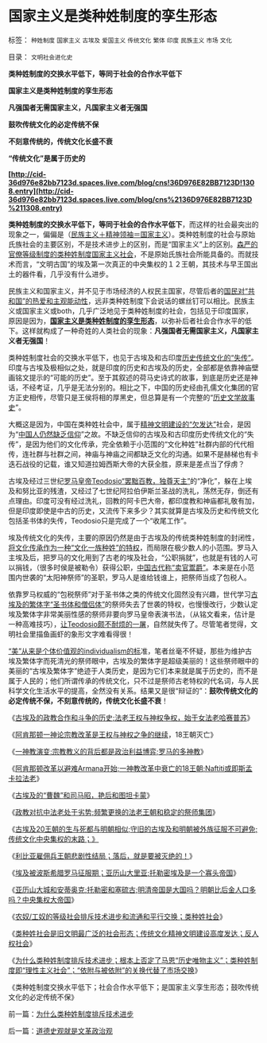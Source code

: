 # 国家主义是类种姓制度的孪生形态

标签： `种姓制度` `国家主义` `古埃及` `爱国主义` `传统文化` `繁体` `印度` `民族主义` `市场` `文化` 

目录： `文明社会进化史`

**类种姓制度的交换水平低下，等同于社会的合作水平低下**

**国家主义是类种姓制度的孪生形态**

**凡强国者无需国家主义，凡国家主义者无强国**

**鼓吹传统文化的必定传统不保**

**不刻意传统的，传统文化长盛不衰**

**“传统文化”是属于历史的**

**[http://cid-36d976e82bb7123d.spaces.live.com/blog/cns!36D976E82BB7123D!1308.entry](http://cid-36d976e82bb7123d.spaces.live.com/blog/cns%2136D976E82BB7123D%211308.entry)**

**类种姓制度的交换水平低下，等同于社会的合作水平低下**，而这样的社会最突出的现象之一，偏偏是（[民族主义＋精神领袖＝国家主义](../../../2010/4/7/后进民族无法威胁先进文明的生存.md)）。类种姓制度的社会与原始氏族社会的主要区别，不是技术进步上的区别，而是“国家主义”上的区别。[森严的官僚等级制度的类种姓制度国家主义社会](../../../2009/9/14/私有制和公有制之争.md)，不是原始氏族社会所能具备的。而就技术而言，“文明古国”的埃及第一次真正的中央集权的１２王朝，其技术与早王国出土的器件看，几乎没有什么进步。

民族主义和国家主义，并不见于市场经济的人权民主国家，尽管后者的[国民对“共和国”的热爱和主观能动性](../../../2009/9/8/促进民族团结.md)，远非类种姓制度下会说话的螺丝钉可以相比。民族主义或国家主义或both，几乎广泛地见于类种姓制度的社会，包括见于印度国家，原因是因为，**[国家主义是类种姓制度的孪生形态](../../../2009/12/27/国家主义举国体制的低效率和根源.md)**，以弥补后者社会合作水平的低下。这样就构成了一种奇姓的人类社会的现象：**凡强国者无需国家主义，凡国家主义者无强国**！

类种姓制度社会的交换水平低下，也见于古埃及和古印度[历史传统文化的“失传”](../../../2009/5/18/热爱中国文化的国人才会关注弥补汉语的缺陷.md)。印度与古埃及极相似之处，就是印度的历史和古埃及的历史，全部都是依靠神庙壁画铭文提示的“可能的历史”。至于其叙述的荷马史诗式的故事，到底是历史还是神话，不经考证，几乎是无法分别的。相比之下，中国的历史经由孔儒文化集团的官方正史相传，尽管只是王侯将相的厚黑史，但总算是有一个完整的“[历史文学故事史](../../../2008/10/25/明末历史在儒教道德口水仗中模糊.md)”。

大概这是因为，中国在类种姓社会中，属于[精神文明建设的“欠发达”](../../../2009/12/16/统一思想的必要性.md)社会，是因为“[中国人仍然缺乏信仰](../../../2009/4/11/大学无书：中国信仰缺失是一个伪命题.md)”之故。不缺乏信仰的古埃及和古印度历史传统文化的“失传”，是因为他们的文化传承，完全依赖于小范围的“文化种姓”社群内部的代代相传，连社群与社群之间，神庙与神庙之间都缺乏文化的沟通。如果不是赫梯也有卡迭石战役的记载，谁又知道拉姆西斯大帝的大获全胜，原来是差点当了俘虏？

古埃及经过三世纪[罗马皇帝Teodosio“罢黜百教，独尊天主”](../../../2010/2/12/个人主义对哲学的实证基础的变化.md)的“净化”，躲在上埃及和努比亚的残渣，又经过了七世纪阿拉伯伊斯兰圣战的洗礼，荡然无存，倒还有点理由。印度可没有经过洗礼，回教的阿卡巴大帝，都印度教和神庙都礼敬有加，但是印度即使是中古的历史，又流传下来多少？其实就算是古埃及历史和传统文化包括圣书体的失传，Teodosio只是完成了一个“收尾工作”。

埃及传统文化的失传，主要的原因仍然是由于古埃及的传统类种姓制度的封闭性，[将文化传承作为一种“文化一族种姓”的特权](../../../2009/11/11/中国社会4.5种正统卫道士.md)，而局限在极少数人的小范围。罗马入主埃及后，把罗马的文化用到了古老的埃及社会，“公职捐就”，也就是有钱的人可以捐钱，（很多时侯是被勒令）获得公职，[中国古代称“卖官鬻爵”](../../../2009/12/30/国有单位总是20%的人做了80%的工作.md)。本来是在小范围内世袭的“太阳神祭师”的圣职，罗马人是谁给钱谁上，把祭师当成了包税人。

依靠罗马权威的“包税祭师”对于圣书体之类的传统文化固然没有兴趣，世代学习[古埃及的繁体字“圣书体和僧侣体”](../../../2009/5/15/热爱传统文化还是仇视中国文化？.md)的祭师失去了世袭的特权，也慢慢改行，少数认定埃及繁体字非常美丽性感的祭师非要向罗马皇帝表演书法，（从铭文看来，估计是一种高难技巧），[让Teodosio颇不耐烦的一屠](../../../2010/4/8/古埃及的“国学”阿蒙教是古埃及历史的主线.md)，自然就失传了。尽管笔者觉得，文明社会里描鱼画虾的象形文字难看得很！

[“美”从来是个体价值观的individualism的标](../../../2010/3/7/Individualism（个体价值）不宜混同个人主义.md)准，笔者丝毫不怀疑，那些为维护古埃及繁体字而死清光的祭师眼中，古埃及的繁体字是超级美丽的！这些祭师眼中的美丽的“古埃及繁体字”绝迹于人类历史，是因为它们本来就是属于历史的，而不是属于人民的；他们所谓传承的传统文化，只不过是祭师古老特权的代名词，与人民科学文化生活水平的提高，全然没有关系。结果又是很“辩证的”：**鼓吹传统文化的必定传统不保，不刻意传统的，传统文化长盛不衰**！

《[古埃及的政教合作和斗争的历史;法老王权与神权争权，始于女法老哈赛普苏](../../../2010/5/21/古埃及的政教合作和斗争的历史.md)》

《[阿肯那顿一神论宗教改革是王权与神权之争的继续](../../../2010/5/21/阿肯那顿一神论宗教改革，18王朝灭亡.md)，18王朝灭亡》

《[一神教演变;宗教教义的背后都是政治利益博弈;罗马的多神教](../../../2010/5/21/一神教和多神教的政治利益.md)》

《[阿肯那顿改革以避难Armana开始;一神教改革中衰亡的18王朝;Naftiti或即斯孟卡拉法老](../../../2010/5/24/一神教改革致宗教分裂中衰亡的古埃及18王朝.md)》

《[古埃及的“曹魏”和司马昭，艳后和图坦卡蒙](../../../2010/5/24/古埃及的“曹魏”和司马昭，艳后和图坦卡蒙.md)》

《[政教对抗中法老处于劣势;频繁更换的法老王朝和稳定的祭师集团](../../../2010/5/25/古埃及的李自成，吴三桂和拉美西斯短命王朝.md)》

《[古埃及20王朝的生与死都与明朝相似;守旧的古埃及和明朝被外族征服不可避免;传统文化中央集权的末路；》](../../../2010/5/25/古埃及的大明朝不可避免的沦陷.md)

《[利比亚雇佣兵王朝悲剧性结局；落后，就是要被灭绝的！](../../../2010/5/25/古埃及八旗子弟最后的抵抗；落后就是要被灭绝的！.md)》

《[埃及被波斯希腊罗马征服期；亚历山大里亚;托勒密埃及是一个寡头帝国](../../../2010/5/25/西方国家第一个东方殖民地，亚历山大里亚.md)》

《[亚历山大城和安蒂奥克;托勒密和塞硫古;明清帝国是大国吗？明朝比后金人口多吗？中央集权大帝国](../../../2010/5/26/东方大帝国为什么很容易被少数外族征服？.md)》

《[农奴/工奴的等级社会排斥技术进步和流通和平行交换；类种姓社会](../../../2010/5/26/古埃及社会对技术排斥似中国印度.md)》

《[类种姓社会是旧文明最广泛的社会形态；传统文化精神文明建设高度发达；反人权社会](../../../2010/5/26/类种姓社会是非人权社会的最广泛的社会形态.md)》

《[为什么类种姓制度排斥技术进步；根本上否定了马恩“历史唯物主义”；类种姓制度即“理性主义社会”；“依附与被依附”的关换代替了市场交换](../../../2010/5/26/为什么类种姓制度排斥技术进步.md)》

《类种姓制度交换水平低下；社会合作水平低下；是国家主义孪生形态；鼓吹传统文化的必定传统不保》

前一篇：[为什么类种姓制度排斥技术进步](../../../2010/5/26/为什么类种姓制度排斥技术进步.md)

后一篇：[道德史观就是文革政治观](../../../2010/5/27/道德史观就是文革政治观.md)